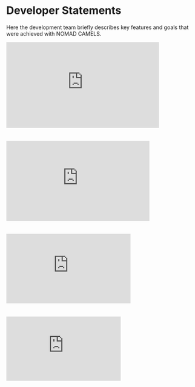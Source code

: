 # Developer Statements

Here the development team briefly describes key features and goals that were achieved with NOMAD CAMELS.

<div style="position: relative; width: 80%; max-width: 80%; aspect-ratio: 16/9; overflow: hidden;">
    <iframe src="https://www.youtube.com/embed/bvOmOf2JGXc" style="position: absolute; top: 0; left: 0; width: 100%; height: 100%;" allow="autoplay" frameborder="0" allowfullscreen></iframe>
</div>
<br><br>

<div style="position: relative; width: 75%; max-width: 75%; aspect-ratio: 16/9; overflow: hidden;">
    <iframe src="https://www.youtube.com/embed/VPCKtYNTGqo" style="position: absolute; top: 0; left: 0; width: 100%; height: 100%;" allow="autoplay" frameborder="0" allowfullscreen></iframe>
</div>
<br><br>

<div style="position: relative; width: 65%; max-width: 65%; aspect-ratio: 16/9; overflow: hidden;">
    <iframe src="https://www.youtube.com/embed/bbaFSFRJs6k" style="position: absolute; top: 0; left: 0; width: 100%; height: 100%;" allow="autoplay" frameborder="0" allowfullscreen></iframe>
</div>
<br><br>

<div style="position: relative; width: 60%; max-width: 8600%; aspect-ratio: 16/9; overflow: hidden;">
    <iframe src="https://www.youtube.com/embed/2DId2grMf9s" style="position: absolute; top: 0; left: 0; width: 100%; height: 100%;" allow="autoplay" frameborder="0" allowfullscreen></iframe>
</div>
<br><br>